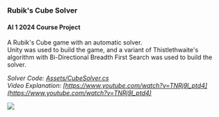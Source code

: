 ### Rubik's Cube Solver
#### AI 1 2024 Course Project

A Rubik's Cube game with an automatic solver.<br>
Unity was used to build the game, and a variant of Thistlethwaite's algorithm with Bi-Directional Breadth First Search was used to build the solver.


_Solver Code: [Assets/CubeSolver.cs](/Assets/CubeSolver.cs)_ <br>
_Video Explanation: [https://www.youtube.com/watch?v=TNRj9l_ptd4](https://www.youtube.com/watch?v=TNRj9l_ptd4)_

![](/demo.gif)